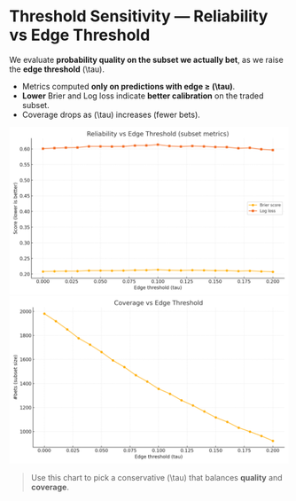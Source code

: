 
# Threshold Sensitivity — Reliability vs Edge Threshold

We evaluate **probability quality on the subset we actually bet**, as we raise the **edge threshold** \(\tau\).

- Metrics computed **only on predictions with edge ≥ \(\tau\)**.
- **Lower** Brier and Log loss indicate **better calibration** on the traded subset.
- Coverage drops as \(\tau\) increases (fewer bets).

![Brier/Logloss](img/brier_logloss_vs_threshold.png)
![Coverage](img/coverage_vs_threshold.png)

> Use this chart to pick a conservative \(\tau\) that balances **quality** and **coverage**.
